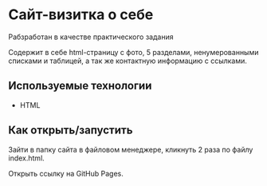 # Сайт-визитка о себе
Рабзработан в качестве практического задания

Содержит в себе html-страницу с фото, 5 разделами, ненумерованными списками и таблицей, а так же контактную информацию с ссылками.

## Используемые технологии

* HTML

## Как открыть/запустить

Зайти в папку сайта в файловом менеджере, кликнуть 2 раза по файлу index.html.

Открыть ссылку на GitHub Pages.
